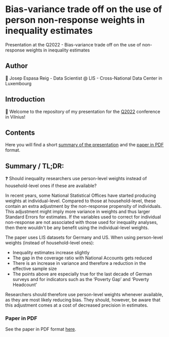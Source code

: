# Bias-variance trade off on the use of person non-response weights in inequality estimates
Presentation at the Q2022 - Bias-variance trade off on the use of non-response weights in inequality estimates

## Author
:man: Josep Espasa Reig - Data Scientist @ LIS - Cross-National Data  Center in Luxembourg

## Introduction
:wave: Welcome to the repository of my presentation for the [Q2022](https://q2022.stat.gov.lt/lt/) conference in Vilnius!

## Contents
Here you will find a short [summary of the presentation](#summary--tldr) and the [paper in PDF](https://github.com/JosepER/Q2022_use_nonresponse_weights/blob/main/presentation/person_nonresponse_inequality.pdf) format.

## Summary / TL;DR:
:question: Should inequality researchers use person-level weights instead of household-level ones if these are available? 

In recent years, some National Statistical Offices have started producing weights at individual-level. Compared to those at household-level, these contain an extra 
adjustment by the non-response propensity of individuals. This adjustment might imply more variance in weights and thus larger Standard Errors for estimates. If the variables used to correct for individual non-response are not associated with those used for inequality analyses, then there wouldn't be any benefit using the individual-level weights.

The paper uses LIS datasets for Germany and US. When using person-level weights (instead of household-level ones):
* Inequality estimates increase slightly
* The gap in the coverage ratio with National Accounts gets reduced
* There is an increase in variance and therefore a reduction in the effective sample size
* The points above are especially true for the last decade of German surveys and for indicators such as the ‘Poverty Gap’ and ‘Poverty Headcount’ 

Researchers should therefore use person-level weights whenever available, as they are most likely reducing bias. They should, however, be aware that this adjustment comes at a cost of decreased precision in estimates.

### Paper in PDF
See the paper in PDF format [here](https://github.com/JosepER/Q2022_use_nonresponse_weights/blob/main/presentation/person_nonresponse_inequality.pdf).
